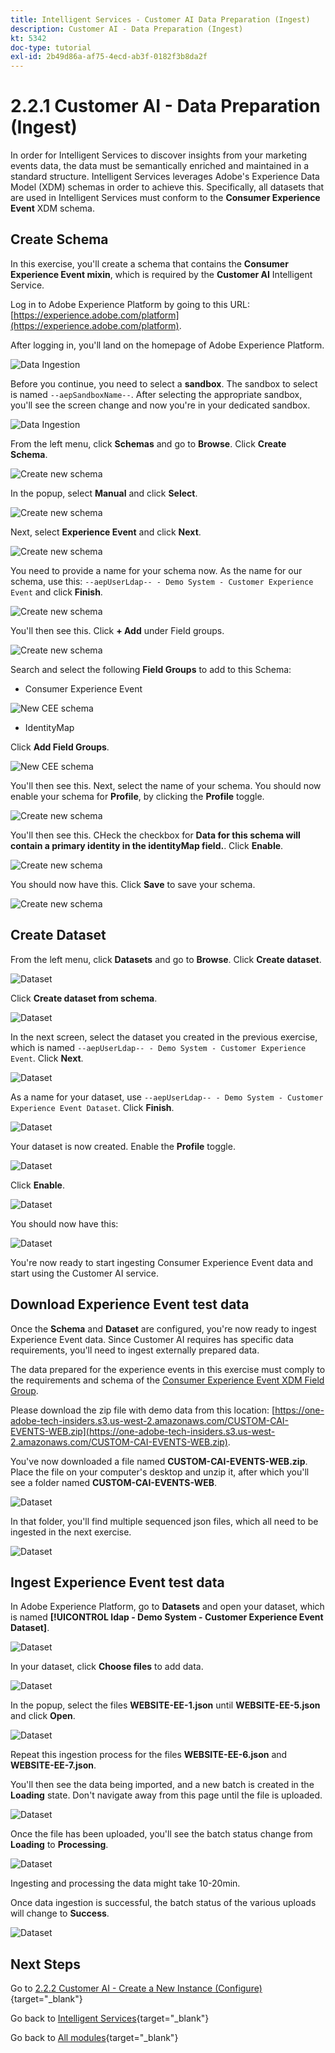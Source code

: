 ```yaml
---
title: Intelligent Services - Customer AI Data Preparation (Ingest)
description: Customer AI - Data Preparation (Ingest)
kt: 5342
doc-type: tutorial
exl-id: 2b49d86a-af75-4ecd-ab3f-0182f3b8da2f
---
```

# 2.2.1 Customer AI - Data Preparation (Ingest)

In order for Intelligent Services to discover insights from your marketing events data, the data must be semantically enriched and maintained in a standard structure. Intelligent Services leverages Adobe's Experience Data Model (XDM) schemas in order to achieve this.
Specifically, all datasets that are used in Intelligent Services must conform to the **Consumer Experience Event** XDM schema.

## Create Schema

In this exercise, you'll create a schema that contains the **Consumer Experience Event mixin**, which is required by the **Customer AI** Intelligent Service.

Log in to Adobe Experience Platform by going to this URL: [https://experience.adobe.com/platform](https://experience.adobe.com/platform).

After logging in, you'll land on the homepage of Adobe Experience Platform.

![Data Ingestion](../../datacollection/dc1.2/images/home.png)

Before you continue, you need to select a **sandbox**. The sandbox to select is named ``--aepSandboxName--``. After selecting the appropriate sandbox, you'll see the screen change and now you're in your dedicated sandbox.

![Data Ingestion](../../datacollection/dc1.2/images/sb1.png)

From the left menu, click **Schemas** and go to **Browse**. Click **Create Schema**.

![Create new schema](./images/createschemabutton.png)

In the popup, select **Manual** and click **Select**.

![Create new schema](./images/schmanual.png)

Next, select **Experience Event** and click **Next**.

![Create new schema](./images/xdmee.png)

You need to provide a name for your schema now. As the name for our schema, use this: `--aepUserLdap-- - Demo System - Customer Experience Event` and click **Finish**.

![Create new schema](./images/schname.png)

You'll then see this. Click **+ Add** under Field groups.

![Create new schema](./images/xdmee1.png)

Search and select the following **Field Groups** to add to this Schema:

- Consumer Experience Event

![New CEE schema](./images/cee1.png)

- IdentityMap

Click **Add Field Groups**.

![New CEE schema](./images/cee2.png)

You'll then see this. Next, select the name of your schema. You should now enable your schema for **Profile**, by clicking the **Profile** toggle.

![Create new schema](./images/xdmee3.png)

You'll then see this. CHeck the checkbox for **Data for this schema will contain a primary identity in the identityMap field.**. Click **Enable**.

![Create new schema](./images/xdmee4.png)

You should now have this. Click **Save** to save your schema.

![Create new schema](./images/xdmee5.png)

## Create Dataset

From the left menu, click **Datasets** and go to **Browse**. Click **Create dataset**.

![Dataset](./images/createds.png)

Click **Create dataset from schema**.

![Dataset](./images/createdatasetfromschema.png)

In the next screen, select the dataset you created in the previous exercise, which is named `--aepUserLdap-- - Demo System - Customer Experience Event`. Click **Next**.

![Dataset](./images/createds1.png)

As a name for your dataset, use `--aepUserLdap-- - Demo System - Customer Experience Event Dataset`. Click **Finish**.

![Dataset](./images/createds2.png)

Your dataset is now created. Enable the **Profile** toggle.

![Dataset](./images/createds3.png)

Click **Enable**.

![Dataset](./images/createds4.png)

You should now have this:

![Dataset](./images/createds5.png)

You're now ready to start ingesting Consumer Experience Event data and start using the Customer AI service.

## Download Experience Event test data

Once the **Schema** and **Dataset** are configured, you're now ready to ingest Experience Event data. Since Customer AI requires has specific data requirements, you'll need to ingest externally prepared data.

The data prepared for the experience events in this exercise must comply to the requirements and schema of the [Consumer Experience Event XDM Field Group](https://github.com/adobe/xdm/blob/797cf4930d5a80799a095256302675b1362c9a15/docs/reference/context/experienceevent-consumer.schema.md).

Please download the zip file with demo data from this location: [https://one-adobe-tech-insiders.s3.us-west-2.amazonaws.com/CUSTOM-CAI-EVENTS-WEB.zip](https://one-adobe-tech-insiders.s3.us-west-2.amazonaws.com/CUSTOM-CAI-EVENTS-WEB.zip).

You've now downloaded a file named **CUSTOM-CAI-EVENTS-WEB.zip**. Place the file on your computer's desktop and unzip it, after which you'll see a folder named **CUSTOM-CAI-EVENTS-WEB**. 

![Dataset](./images/ingest.png)

In that folder, you'll find multiple sequenced json files, which all need to be ingested in the next exercise.

![Dataset](./images/ingest1a.png)

## Ingest Experience Event test data

In Adobe Experience Platform, go to **Datasets** and open your dataset, which is named **[!UICONTROL ldap - Demo System - Customer Experience Event Dataset]**.

![Dataset](./images/ingest1.png)

In your dataset, click **Choose files** to add data.

![Dataset](./images/ingest2.png)

In the popup, select the files **WEBSITE-EE-1.json** until **WEBSITE-EE-5.json** and click **Open**.

![Dataset](./images/ingest3.png)

Repeat this ingestion process for the files **WEBSITE-EE-6.json** and **WEBSITE-EE-7.json**.

You'll then see the data being imported, and a new batch is created in the **Loading** state. Don't navigate away from this page until the file is uploaded.

![Dataset](./images/ingest4.png) 

Once the file has been uploaded, you'll see the batch status change from **Loading** to **Processing**.

![Dataset](./images/ingest5.png)

Ingesting and processing the data might take 10-20min.

Once data ingestion is successful, the batch status of the various uploads will change to **Success**.

![Dataset](./images/ingest7.png)

## Next Steps

Go to [2.2.2 Customer AI - Create a New Instance (Configure)](./ex2.md){target="_blank"}

Go back to [Intelligent Services](./intelligent-services.md){target="_blank"}

Go back to [All modules](./../../../../overview.md){target="_blank"}
